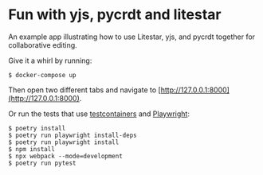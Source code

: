 # Fun with yjs, pycrdt and litestar

An example app illustrating how to use Litestar, yjs, and pycrdt together for collaborative editing.

Give it a whirl by running:

    $ docker-compose up

Then open two different tabs and navigate to [http://127.0.0.1:8000](http://127.0.0.1:8000).

Or run the tests that use [testcontainers](https://testcontainers-python.readthedocs.io/en/latest/README.html) and [Playwright](https://playwright.dev/python/docs/intro):

    $ poetry install
    $ poetry run playwright install-deps
    $ poetry run playwright install
    $ npm install
    $ npx webpack --mode=development
    $ poetry run pytest
